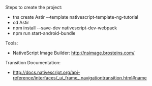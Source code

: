 Steps to create the project:
* tns create Astir --template nativescript-template-ng-tutorial
* cd Astir
* npm install --save-dev nativescript-dev-webpack
* npm run start-android-bundle

Tools:
* NativeScript Image Builder: http://nsimage.brosteins.com/

Transition Documentation:
* http://docs.nativescript.org/api-reference/interfaces/_ui_frame_.navigationtransition.html#name
